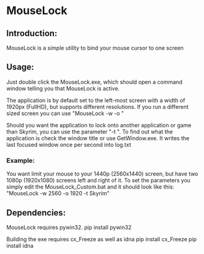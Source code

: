 # MouseLock
## Introduction:
MouseLock is a simple utility to bind your mouse cursor to one screen
    
## Usage:
Just double click the MouseLock.exe, which should open a command window telling you that MouseLock is active.

The application is by default set to the left-most screen with a width of 1920px (FullHD), but supports different resolutions.
If you run a different sized screen you can use "MouseLock -w <width of the screen in px> -o <offset from the left-most edge in px>"

Should you want the application to lock onto another application or game than Skyrim, you can use the parameter "-t <target>".
To find out what the application is check the window title or use GetWindow.exe.
It writes the last focused window once per second into log.txt

### Example:
You want limit your mouse to your 1440p (2560x1440) screen, but have two 1080p (1920x1080) screens left and right of it.
To set the parameters you simply edit the MouseLock_Custom.bat and it should look like this:
"MouseLock -w 2560 -o 1920 -t Skyrim"
    
## Dependencies:
MouseLock requires pywin32.
    pip install pywin32

Building the exe requires cx_Freeze as well as idna
    pip install cx_Freeze
    pip install idna
